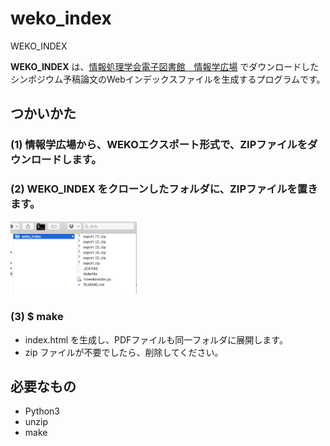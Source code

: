 # weko_index
WEKO_INDEX

**WEKO_INDEX** は、[情報処理学会電子図書館　情報学広場](https://ipsj.ixsq.nii.ac.jp/ej/) でダウンロードしたシンポジウム予稿論文のWebインデックスファイルを生成するプログラムです。

## つかいかた

### (1) 情報学広場から、WEKOエクスポート形式で、ZIPファイルをダウンロードします。

### (2) WEKO_INDEX をクローンしたフォルダに、ZIPファイルを置きます。

<img src="https://github.com/miuramo/weko_index/blob/master/wekoindex_usage01.png" width="40%">

### (3) $ make

- index.html を生成し、PDFファイルも同一フォルダに展開します。
- zip ファイルが不要でしたら、削除してください。

## 必要なもの

- Python3
- unzip
- make
